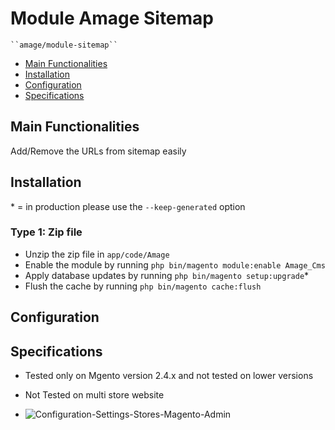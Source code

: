 
# Module Amage Sitemap

    ``amage/module-sitemap``

 - [Main Functionalities](#markdown-header-main-functionalities)
 - [Installation](#markdown-header-installation)
 - [Configuration](#markdown-header-configuration)
 - [Specifications](#markdown-header-specifications)


## Main Functionalities
Add/Remove the URLs from sitemap easily

## Installation
\* = in production please use the `--keep-generated` option

### Type 1: Zip file

 - Unzip the zip file in `app/code/Amage`
 - Enable the module by running `php bin/magento module:enable Amage_Cms`
 - Apply database updates by running `php bin/magento setup:upgrade`\*
 - Flush the cache by running `php bin/magento cache:flush`

## Configuration

## Specifications

 - Tested only on Mgento version 2.4.x and not tested on lower versions
 - Not Tested on multi store website

 - ![Configuration-Settings-Stores-Magento-Admin](https://user-images.githubusercontent.com/16528097/123513456-fd74b280-d6aa-11eb-831d-7d1f02d0d442.png)

